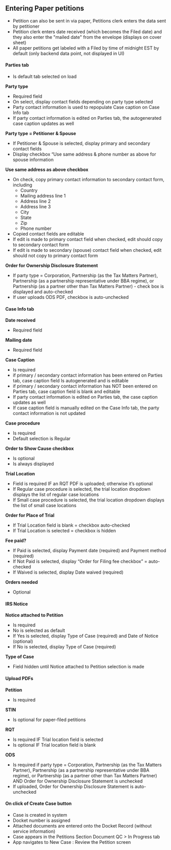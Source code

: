 ## Entering Paper petitions

* Petition can also be sent in via paper, Petitions clerk enters the data sent by petitioner
* Petition clerk enters date received (which becomes the Filed date) and they also enter the "mailed date" from the envelope (displays on cover sheet)
* All paper petitions get labeled with a Filed by time of midnight EST by default (only backend data point, not displayed in UI)

#### Parties tab
* Is default tab selected on load

**Party type**
* Required field
* On select, display contact fields depending on party type selected
* Party contact information is used to repopulate Case caption on Case Info tab
* If party contact information is edited on Parties tab, the autogenerated case caption updates as well

**Party type = Petitioner & Spouse**
* If Petitioner & Spouse is selected, display primary and secondary contact fields
* Display checkbox “Use same address & phone number as above for spouse information

**Use same address as above checkbox**
* On check, copy primary contact information to secondary contact form, including
    * Country
    * Mailing address line 1
    * Address line 2
    * Address line 3
    * City
    * State
    * Zip
    * Phone number
* Copied contact fields are editable
* If edit is made to primary contact field when checked, edit should copy to secondary contact form
* If edit is made to secondary (spouse) contact field when checked, edit should not copy to primary contact form

**Order for Ownership Disclosure Statement**
* If party type = Corporation, Partnership (as the Tax Matters Partner), Partnership (as a partnership representative under BBA regime), or Partnership (as a partner other than Tax Matters Partner) - check box is displayed and auto-checked
* If user uploads ODS PDF, checkbox is auto-unchecked

#### Case Info tab

**Date received**
* Required field

**Mailing date**
* Required field

**Case Caption**
* Is required
* if primary / secondary contact information has been entered on Parties tab, case caption field Is autogenerated and is editable
* if primary / secondary contact information has NOT been entered on Parties tab, case caption field is blank and editable  
* If party contact information is edited on Parties tab, the case caption updates as well
* If case caption field is manually edited on the Case Info tab, the party contact information is not updated

**Case procedure**
* Is required
* Default selection is Regular

**Order to Show Cause checkbox**
* Is optional
* Is always displayed

**Trial Location**
* Field is required IF an RQT PDF is uploaded; otherwise it’s optional
* If Regular case procedure is selected, the trial location dropdown displays the list of regular case locations
* If Small case procedure is selected, the trial location dropdown displays the list of small case locations

**Order for Place of Trial**
* If Trial Location field is blank = checkbox auto-checked
* If Trial Location is selected = checkbox is hidden

**Fee paid?**
* If Paid is selected, display Payment date (required) and Payment method (required)
* If Not Paid is selected, display “Order for Filing fee checkbox” = auto-checked
* If Waived is selected, display Date waived (required)

**Orders needed**
* Optional  

#### IRS Notice

**Notice attached to Petition**
* Is required
* No is selected as default
* If Yes is selected, display Type of Case (required) and Date of Notice (optional)
* If No is selected, display Type of Case (required)

**Type of Case**
* Field hidden until Notice attached to Petition selection is made

#### Upload PDFs

**Petition**
* Is required

**STIN**
* Is optional for paper-filed petitions

**RQT**
* Is required IF Trial location field is selected
* Is optional IF Trial location field is blank

**ODS**
* Is required if party type = Corporation, Partnership (as the Tax Matters Partner), Partnership (as a partnership representative under BBA regime), or Partnership (as a partner other than Tax Matters Partner) AND Order for Ownership Disclosure Statement is unchecked
* If uploaded, Order for Ownership Disclosure Statement is auto-unchecked  

#### On click of Create Case button
* Case is created in system
* Docket number is assigned
* Attached documents are entered onto the Docket Record (without service information)
* Case appears in the Petitions Section Document QC > In Progress tab
* App navigates to New Case : Review the Petition screen
